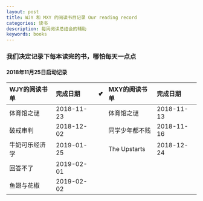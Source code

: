 ```yaml
---
layout: post
title: WJY 和 MXY 的阅读书目记录 Our reading record
categories: 读书
description: 每周阅读总结会的辅助
keywords: books
---
```

### 我们决定记录下每本读完的书，哪怕每天一点点
#### 2018年11月25日启动记录

| WJY的阅读书单 | 完成日期   | :two_hearts:  | MXY的阅读书单 | 完成日期 |
|:---------------|:------------|:---|:---------------|:----------|
| 体育馆之谜     | 2018-11-23 |    |  体育馆之谜  |  2018-11-13   |
| 破戒审判       | 2018-12-02 |    |  同学少年都不贱  | 2018-11-16  |
| 牛奶可乐经济学 | 2019-01-25  |     | The Upstarts   | 2018-12-24 |
| 回答不了   |      2019-02-01 |    |               |            |   
| 鱼翅与花椒   |     2019-02-02 |    |               |            |   
